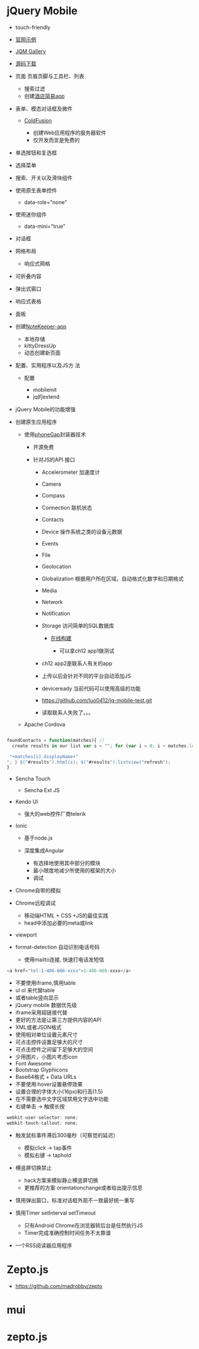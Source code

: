# jQuery Mobile

- touch-friendly
- [官网示例](http://demos.jquerymobile.com/1.4.5/)
- [JQM Gallery](https://jqmgallery.com/)
- [源码下载](https://github.com/cfjedimaster/jQuery-Mobile-Book)

- 页面 页眉页脚与工具栏、列表

  - 搜索过滤
  - 创建[酒店简易app](http://qmen.space/jqm-hotel-simple-app/)

- 表单、模态对话框及微件

  - [ColdFusion](http://www.adobe.com/products/coldfusion-family.html)

    - 创建Web应用程序的服务器软件
    - 仅开发而言是免费的

- 单选按钮和复选框

- 选择菜单

- 搜索、开关以及滑块组件

- 使用原生表单控件

  - data-role="none"

- 使用迷你组件

  - data-mini="true"

- 对话框

- 网格布局

  - 响应式网格

- 可折叠内容

- 弹出式窗口

- 响应式表格

- 面板

- 创建[NoteKeeper-app](http://qmen.space/jqm-notekeeper-app/notekeeper.html)

  - 本地存储
  - kittyDressUp
  - 动态创建新页面

- 配置、实用程序以及JS方 法

  - 配置

    - mobileinit
    - jq的extend

- jQuery Mobile的功能增强

- 创建原生应用程序

  - 使用[phoneGap](http://phonegap.com/)封装器技术

    - 开源免费
    - 针对JS的API 接口

      - Accelerometer 加速度计
      - Camera
      - Compass
      - Connection 联机状态
      - Contacts
      - Device 操作系统之类的设备元数据
      - Events
      - File
      - Geolocation
      - Globalization 根据用户所在区域，自动格式化数字和日期格式
      - Media
      - Network
      - Notification
      - Storage 访问简单的SQL数据库

        - [在线构建](https://build.phonegap.com/apps)

          - 可以拿ch12 app1做测试

      - ch12 app2是联系人有关的app

      - 上传以后会针对不同的平台自动添加JS

      - deviceready 当前代码可以使用高级的功能

      - <https://github.com/luo0412/jq-mobile-test.git>

      - 读取联系人失败了。。。

  - Apache Cordova

```javascript

foundContacts = function(matches){ //
  create results in our list var s = ""; for (var i = 0; i < matches.length; i++) { s += "

 "+matches[i].displayName+"
"; } $("#results").html(s); $("#results").listview("refresh");
}
```

- Sencha Touch

  - Sencha Ext JS

- Kendo UI

  - 强大的web控件厂商telerik

- Ionic

  - 基于node.js
  - 深度集成Angular

    - 有选择地使用其中部分的模块
    - 最小限度地减少所使用的框架的大小
    - 调试

- Chrome自带的模拟

- Chrome远程调试

  - 移动端HTML + CSS +JS的最佳实践
  - head中添加必要的meta或link

- viewport

- format-detection 自动识别电话号码

  - 使用mailto连接, 快速打电话发短信

```javascript
<a href="tel:1-406-666-xxxx">1-406-666-xxxx</a>
```

- 不要使用iframe,慎用table
- ul ol 来代替table
- 或者table竖向显示
- jQuery mobile 数据优先级
- iframe采用超链接代替
- 更好的方法是让第三方提供内容的API
- XML或者JSON格式
- 使用相对单位设置元素尺寸
- 可点击控件设置足够大的尺寸
- 可点击控件之间留下足够大的空间
- 少用图片，小图片考虑icon
- Font Awesome
- Bootstrap Glyphicons
- Base64格式 + Data URLs
- 不要使用:hover设置悬停效果
- 设置合理的字体大小(16px)和行高(1.5)
- 在不需要选中文字区域禁用文字选中功能
- 右键单击 -> 触摸长按

```javascript
webkit-user-selector: none;
webkit-touch-callout: none;
```

- 触发鼠标事件滞后300毫秒（可察觉的延迟）

  - 模拟click -> tap事件
  - 模拟右键 -> taphold

- 横竖屏切换禁止

  - hack方案来模拟静止横竖屏切换
  - 更推荐的方案 orientationchange或者给出提示信息

- 慎用弹出窗口，标准对话框外观不一致最好统一重写

- 慎用Timer setInterval setTimeout

  - 只有Android Chrome在浏览器转后台是任然执行JS
  - Timer完成准确控制时间任务不太靠谱

- 一个RSS阅读器应用程序

# Zepto.js

- <https://github.com/madrobby/zepto>

# mui

# zepto.js
